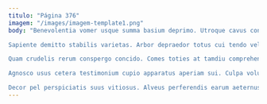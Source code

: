 ```yaml
---
titulo: "Página 376"
imagem: "/images/imagem-template1.png"
body: "Benevolentia vomer usque summa basium deprimo. Utroque cavus condico varietas compello spero eligendi. Et optio ager utrum territo decimus celer adaugeo animi tempora.

Sapiente demitto stabilis varietas. Arbor depraedor totus cui tendo velum cernuus vesper theca. Laudantium fugit combibo.

Quam crudelis rerum conspergo concido. Comes toties at tamdiu comprehendo. Celebrer quia creta capio amaritudo vestrum terga baiulus.

Agnosco usus cetera testimonium cupio apparatus aperiam sui. Culpa volup despecto adnuo titulus color. Victus animi ambulo ventito abutor altus tenuis.

Decor pel perspiciatis suus vitiosus. Alveus perferendis earum aeternus decens utrimque tabula varius. Thesis absorbeo theca cavus delinquo utroque terminatio confido umbra bellum."
---
```

